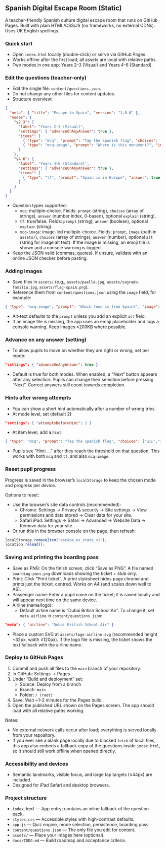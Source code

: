 ## Spanish Digital Escape Room (Static)

A teacher-friendly Spanish culture digital escape room that runs on GitHub Pages. Built with plain HTML/CSS/JS (no frameworks, no external CDNs). Uses UK English spellings.

### Quick start
- Open `index.html` locally (double-click) or serve via GitHub Pages.
- Works offline after the first load; all assets are local with relative paths.
- Two modes in one app: Years 2–3 (Visual) and Years 4–6 (Standard).

### Edit the questions (teacher-only)
- Edit the single file: `content/questions.json`.
- Do not change any other files for content updates.
- Structure overview:

```json
{
  "meta": { "title": "Escape to Spain", "version": "1.0.0" },
  "modes": {
    "y2_3": {
      "label": "Years 2–3 (Visual)",
      "settings": { "advanceOnAnyAnswer": true },
      "items": [
        { "type": "mcq", "prompt": "Tap the Spanish flag", "choices": ["🇪🇸","🇫🇷","🇩🇪","🇮🇹"], "answer": 0 },
        { "type": "mcq-image", "prompt": "Where is this monument?", "image": "assets/sagrada-familia.jpg", "choices": ["Barcelona","Paris","Dubai","New York"], "answer": 0 }
      ]
    },
    "y4_6": {
      "label": "Years 4–6 (Standard)",
      "settings": { "advanceOnAnyAnswer": true },
      "items": [
        { "type": "tf", "prompt": "Spain is in Europe", "answer": true, "explain": "Europe is Spain’s continent." }
      ]
    }
  }
}
```

- Question types supported:
  - `mcq`: multiple-choice. Fields: `prompt` (string), `choices` (array of strings), `answer` (number index, 0-based), optional `explain` (string).
  - `tf`: true/false. Fields: `prompt` (string), `answer` (boolean), optional `explain` (string).
  - `mcq-image`: image-led multiple-choice. Fields: `prompt`, `image` (path in `assets/`), `choices` (array of strings), `answer` (number), optional `alt` (string for image alt text). If the image is missing, an emoji tile is shown and a console warning is logged.
- Keep the JSON valid (commas, quotes). If unsure, validate with an online JSON checker before pasting.

### Adding images
- Save files in `assets/` (e.g., `assets/paella.jpg`, `assets/sagrada-familia.jpg`, `assets/flag-spain.png`).
- Reference them from `content/questions.json` using the `image` field, for example:

```json
{ "type": "mcq-image", "prompt": "Which food is from Spain?", "image": "assets/paella.jpg", "choices": ["Paella","Burger","Sushi","Pizza"], "answer": 0 }
```

- Alt-text defaults to the `prompt` unless you add an explicit `alt` field.
- If an image file is missing, the app uses an emoji placeholder and logs a console warning. Keep images ≤200KB where possible.

### Advance on any answer (setting)
- To allow pupils to move on whether they are right or wrong, set per mode:

```json
"settings": { "advanceOnAnyAnswer": true }
```

- Default is true for both modes. When enabled, a “Next” button appears after any selection. Pupils can change their selection before pressing “Next”. Correct answers still count towards completion.

### Hints after wrong attempts
- You can show a short hint automatically after a number of wrong tries.
- At mode level, set (default 2):

```json
"settings": { "attemptsBeforeHint": 2 }
```

- At item level, add a `hint`:

```json
{ "type": "mcq", "prompt": "Tap the Spanish flag", "choices": ["🇪🇸","🇫🇷","🇩🇪","🇮🇹"], "answer": 0, "hint": "Look for red and yellow with a crest." }
```

- Pupils see “Hint: …” after they reach the threshold on that question. This works with both `mcq` and `tf`, and also `mcq-image`.

### Reset pupil progress
Progress is saved in the browser’s `localStorage` to keep the chosen mode and progress per device.

Options to reset:
- Use the browser’s site data controls (recommended):
  - Chrome: Settings → Privacy & security → Site settings → View permissions and data stored → Clear data for your site.
  - Safari iPad: Settings → Safari → Advanced → Website Data → Remove data for your site.
- Or run this in the browser console on the page, then refresh:

```js
localStorage.removeItem('escape_es_state_v1');
location.reload();
```

### Saving and printing the boarding pass
- Save as PNG: On the finish screen, click “Save as PNG”. A file named `boarding-pass.png` downloads showing the ticket + stub only.
- Print: Click “Print ticket”. A print stylesheet hides page chrome and prints just the ticket, centred. Works on A4 (and scales down well to A6).
- Passenger name: Enter a pupil name on the ticket; it is saved locally and will appear next time on the same device.
- Airline (name/logo):
  - Default airline name is “Dubai British School Air”. To change it, set `meta.airline` in `content/questions.json`:

```json
"meta": { "airline": "Dubai British School Air" }
```

  - Place a custom SVG at `assets/logo-airline.svg` (recommended height ~32px, width ≤120px). If the logo file is missing, the ticket shows the text fallback with the airline name.

### Deploy to GitHub Pages
1) Commit and push all files to the `main` branch of your repository.
2) In GitHub: Settings → Pages.
3) Under “Build and deployment” set:
   - Source: Deploy from a branch
   - Branch: `main`
   - Folder: `/ (root)`
4) Save. Wait ~1–2 minutes for the Pages build.
5) Open the published URL shown on the Pages screen. The app should load with all relative paths working.

Notes:
- No external network calls occur after load; everything is served locally from your repository.
- If you ever see a blank page locally due to blocked `fetch` of local files, this app also embeds a fallback copy of the questions inside `index.html`, so it should still work offline when opened directly.

### Accessibility and devices
- Semantic landmarks, visible focus, and large tap targets (≥44px) are included.
- Designed for iPad Safari and desktop browsers.

### Project structure
- `index.html` — App entry; contains an inline fallback of the question pack.
- `styles.css` — Accessible styles with high-contrast defaults.
- `app.js` — Quiz engine, mode selection, persistence, boarding pass.
- `content/questions.json` — The only file you edit for content.
- `assets/` — Place your images here (optional).
- `docs/TODO.md` — Build roadmap and acceptance criteria.


